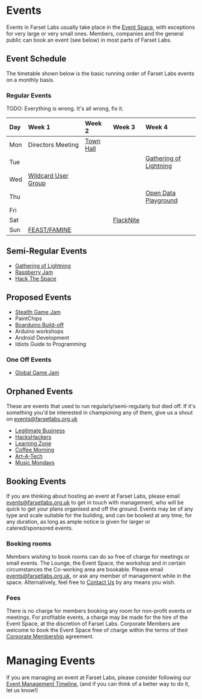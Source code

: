 Events
======

Events in Farset Labs usually take place in the [Event Space], with
exceptions for very large or very small ones. Members, companies and the 
general public can book an event (see below) in most parts of Farset Labs.

Event Schedule
--------------

The timetable shown below is the basic running order of Farset Labs events on 
a monthly basis.

### Regular Events

TODO: Everything is wrong.  It's all wrong, fix it.

|Day|Week 1|Week 2|Week 3|Week 4|
|:--|:-----|:-----|:-----|:-----|
|Mon|Directors Meeting|[Town Hall]|
|Tue||||[Gathering of Lightning](Gathering_of_Lightning.md "wikilink")|
|Wed|[Wildcard User Group](Wildcard_User_Group.md "wikilink")|
|Thu||||[Open Data Playground](Open_Data_Playground.md "wikilink")|
|Fri|||||
|Sat|||[FlackNite](FlackNite.md "wikilink")||
|Sun|[FEAST/FAMINE](FEAST/FAMINE.md "wikilink")|||

Semi-Regular Events
-------------------

 - [Gathering of Lightning]
 - [Raspberry Jam]
 - [Hack The Space]

Proposed Events
---------------

 - [Stealth Game Jam]
 - PaintChips
 - [Boarduino Build-off]
 - Arduino workshops
 - Android Development
 - Idiots Guide to Programming

### One Off Events

 - [Global Game Jam]

Orphaned Events
---------------

These are events that used to run regularly/semi-regularly but died off. If 
it's something you'd be interested in championing any of them, give us a
shout on [events@farsetlabs.org.uk](mailto://events@farsetlabs.org.uk)

 - [Legitimate Business]
 - [HacksHackers]
 - [Learning Zone]
 - [Coffee Morning]
 - [Art-A-Tech]
 - [Music Mondays]

Booking Events
--------------

If you are thinking about hosting an event at Farset Labs, please email 
[events@farsetlabs.org.uk](mailto://events@farsetlabs.org.uk) to get in touch 
with management, who will be quick to get your plans organised and off the 
ground. Events may be of any type and scale suitable for the building, and
can be booked at any time, for any duration, as long as ample notice is given 
for larger or catered/sponsored events.

### Booking rooms

Members wishing to book rooms can do so free of charge for meetings or small 
events. The Lounge, the Event Space, the workshop and in certain
circumstances the Co-working area are bookable. Please email
events@farsetlabs.org.uk, or ask any member of management while in the space. 
Alternatively, feel free to [Contact Us] by any means you wish.

### Fees

There is no charge for members booking any room for non-profit events or 
meetings. For profitable events, a charge may be made for the hire of the 
Event Space, at the discretion of Farset Labs. Corporate Members are welcome 
to book the Event Space free of charge within the terms of their
[Corporate Membership] agreement.

Managing Events
===============

If you are managing an event at Farset Labs, please consider following our 
[Event Management Timeline], (and if you can think of a better way to do it, 
let us know!)


  [Event Space]: Event_Space.md
  [Town Hall]: Town_Hall.md
  [Gathering of Lightning]: Gathering_of_Lightning.md
  [Raspberry Jam]: Raspberry_Jam.md
  [Hack The Space]: Hack_The_Space.md
  [Stealth Game Jam]: Stealth_Game_Jam.md
  [Boarduino Build-off]: Boarduino_Build-off.md
  [Global Game Jam]: Global_Game_Jam.md
  [Legitimate Business]: Legitimate_Business.md
  [HacksHackers]: HacksHackers.md
  [Learning Zone]: Learning_Zone.md
  [Coffee Morning]: Coffee_Morning.md
  [Art-A-Tech]: Art-A-Tech.md
  [Music Mondays]: Music_Mondays.md
  [Contact Us]: Contact_Us.md
  [Corporate Membership]: http://farsetlabs.org.uk/blog/membership/
  [Event Management Timeline]: Event_Management_Timeline.md
